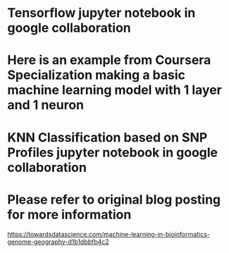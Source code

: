 # Tensorflow jupyter notebook in google collaboration
# Here is an example from Coursera Specialization making a basic machine learning model with 1 layer and 1 neuron 

# KNN Classification based on SNP Profiles jupyter notebook in google collaboration


# Please refer to original blog posting for more information
https://towardsdatascience.com/machine-learning-in-bioinformatics-genome-geography-d1b1dbbfb4c2
